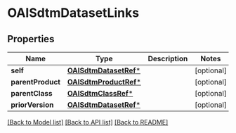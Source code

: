 # OAISdtmDatasetLinks

## Properties
Name | Type | Description | Notes
------------ | ------------- | ------------- | -------------
**self** | [**OAISdtmDatasetRef***](OAISdtmDatasetRef.md) |  | [optional] 
**parentProduct** | [**OAISdtmProductRef***](OAISdtmProductRef.md) |  | [optional] 
**parentClass** | [**OAISdtmClassRef***](OAISdtmClassRef.md) |  | [optional] 
**priorVersion** | [**OAISdtmDatasetRef***](OAISdtmDatasetRef.md) |  | [optional] 

[[Back to Model list]](../README.md#documentation-for-models) [[Back to API list]](../README.md#documentation-for-api-endpoints) [[Back to README]](../README.md)


